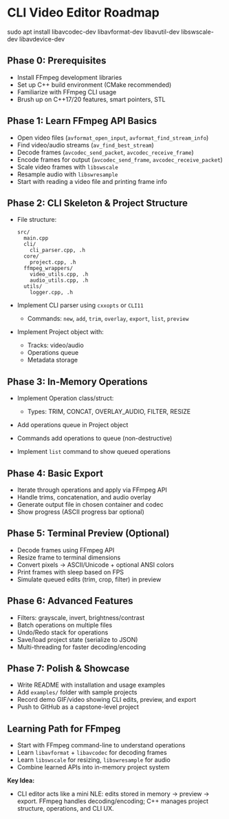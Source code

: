# CLI Video Editor Roadmap

sudo apt install libavcodec-dev libavformat-dev libavutil-dev libswscale-dev libavdevice-dev

## Phase 0: Prerequisites

* Install FFmpeg development libraries
* Set up C++ build environment (CMake recommended)
* Familiarize with FFmpeg CLI usage
* Brush up on C++17/20 features, smart pointers, STL

## Phase 1: Learn FFmpeg API Basics

* Open video files (`avformat_open_input`, `avformat_find_stream_info`)
* Find video/audio streams (`av_find_best_stream`)
* Decode frames (`avcodec_send_packet`, `avcodec_receive_frame`)
* Encode frames for output (`avcodec_send_frame`, `avcodec_receive_packet`)
* Scale video frames with `libswscale`
* Resample audio with `libswresample`
* Start with reading a video file and printing frame info

## Phase 2: CLI Skeleton & Project Structure

* File structure:

  ```
  src/
    main.cpp
    cli/
      cli_parser.cpp, .h
    core/
      project.cpp, .h
    ffmpeg_wrappers/
      video_utils.cpp, .h
      audio_utils.cpp, .h
    utils/
      logger.cpp, .h
  ```
* Implement CLI parser using `cxxopts` or `CLI11`

  * Commands: `new`, `add`, `trim`, `overlay`, `export`, `list`, `preview`
* Implement Project object with:

  * Tracks: video/audio
  * Operations queue
  * Metadata storage

## Phase 3: In-Memory Operations

* Implement Operation class/struct:

  * Types: TRIM, CONCAT, OVERLAY_AUDIO, FILTER, RESIZE
* Add operations queue in Project object
* Commands add operations to queue (non-destructive)
* Implement `list` command to show queued operations

## Phase 4: Basic Export

* Iterate through operations and apply via FFmpeg API
* Handle trims, concatenation, and audio overlay
* Generate output file in chosen container and codec
* Show progress (ASCII progress bar optional)

## Phase 5: Terminal Preview (Optional)

* Decode frames using FFmpeg API
* Resize frame to terminal dimensions
* Convert pixels → ASCII/Unicode + optional ANSI colors
* Print frames with sleep based on FPS
* Simulate queued edits (trim, crop, filter) in preview

## Phase 6: Advanced Features

* Filters: grayscale, invert, brightness/contrast
* Batch operations on multiple files
* Undo/Redo stack for operations
* Save/load project state (serialize to JSON)
* Multi-threading for faster decoding/encoding

## Phase 7: Polish & Showcase

* Write README with installation and usage examples
* Add `examples/` folder with sample projects
* Record demo GIF/video showing CLI edits, preview, and export
* Push to GitHub as a capstone-level project

## Learning Path for FFmpeg

* Start with FFmpeg command-line to understand operations
* Learn `libavformat` + `libavcodec` for decoding frames
* Learn `libswscale` for resizing, `libswresample` for audio
* Combine learned APIs into in-memory project system

**Key Idea:**

* CLI editor acts like a mini NLE: edits stored in memory → preview → export. FFmpeg handles decoding/encoding; C++ manages project structure, operations, and CLI UX.

